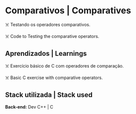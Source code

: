 # Comparativos | Comparatives

☠️ Testando os operadores comparativos.

☠️ Code to Testing the comparative operators.

## Aprendizados | Learnings

☠️ Exercício básico de C com operadores de comparação.

☠️ Basic C exercise with comparative operators.

## Stack utilizada | Stack used

**Back-end:** Dev C++ | C
